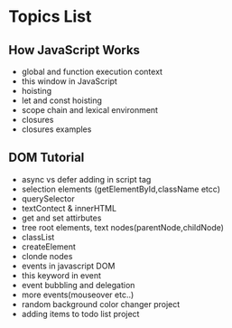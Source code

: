 # Topics List

 ## How JavaScript Works
  - global and function execution context
  - this window in JavaScript
  - hoisting
  - let and const hoisting
  - scope chain and lexical environment
  - closures
  - closures examples

 ## DOM Tutorial
  - async vs defer adding in script tag 
  - selection elements (getElementById,className etcc)
  - querySelector
  - textContect & innerHTML
  - get and set attirbutes
  - tree root elements, text nodes(parentNode,childNode)
  - classList
  - createElement
  - clonde nodes
  - events in javascript DOM
  - this keyword in event
  - event bubbling and delegation
  - more events(mouseover etc..)
  - random background color changer project
  - adding items to todo list project
